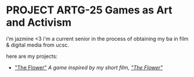 # PROJECT ARTG-25 Games as Art and Activism

i'm jazmine <3 i'm a current senior in the process of obtaining my ba in film & digital media from ucsc.

here are my projects:
- ["The Flower"](https://plvmbl0ssom.github.io/twine.html)  *A game* *inspired by my short film, ["The Flower"](https://www.youtube.com/watch?v=Upm0A64hZYQ)*
